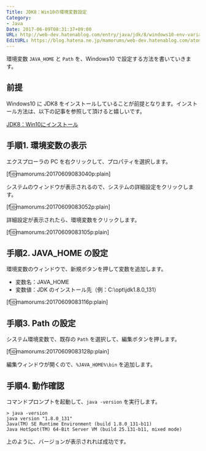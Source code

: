 ```yaml
---
Title: JDK8：Win10の環境変数設定
Category:
- Java
Date: 2017-06-09T08:31:37+09:00
URL: http://web-dev.hatenablog.com/entry/java/jdk/8/windows10-env-variables
EditURL: https://blog.hatena.ne.jp/mamorums/web-dev.hatenablog.com/atom/entry/13355765958053540311
---
```


環境変数 `JAVA_HOME` と `Path` を、Windows10 で設定する方法を書いていきます。


## 前提
Windows10 に JDK8 をインストールしていることが前提となります。インストール方法は、以下の記事を参照して頂けると嬉しいです。

[JDK8：Win10にインストール](/entry/java/jdk/8/windows10-install)


## 手順1. 環境変数の表示
エクスプローラの PC を右クリックして、プロパティを選択します。

[f:id:mamorums:20170609083040p:plain]

システムのウィンドウが表示されるので、システムの詳細設定をクリックします。

[f:id:mamorums:20170609083052p:plain]

詳細設定が表示されたら、環境変数をクリックします。

[f:id:mamorums:20170609083105p:plain]


## 手順2. JAVA_HOME の設定
環境変数のウィンドウで、新規ボタンを押して変数を追加します。

- 変数名：JAVA_HOME
- 変数値：JDK のインストール先（例：C:\opt\jdk1.8.0_131）

[f:id:mamorums:20170609083116p:plain]


## 手順3. Path の設定
システム環境変数で、既存の `Path` を選択して、編集ボタンを押します。

[f:id:mamorums:20170609083128p:plain]

編集ウィンドウが開くので、`%JAVA_HOME%\bin` を追加します。


## 手順4. 動作確認
コマンドプロンプトを起動して、`java -version` を実行します。

```
> java -version
java version "1.8.0_131"
Java(TM) SE Runtime Environment (build 1.8.0_131-b11)
Java HotSpot(TM) 64-Bit Server VM (build 25.131-b11, mixed mode)
```

上のように、バージョンが表示されれば成功です。
